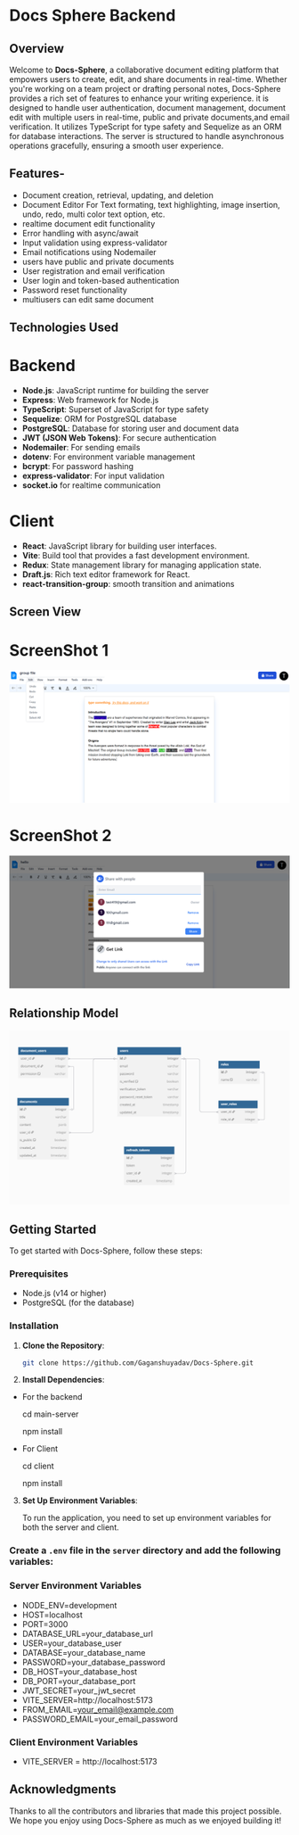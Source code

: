 # Docs Sphere Backend

## Overview

Welcome to **Docs-Sphere**, a collaborative document editing platform that empowers users to create, edit, and share documents in real-time. Whether you're working on a team project or drafting personal notes, Docs-Sphere provides a rich set of features to enhance your writing experience. it is designed to handle user authentication, document management, document edit with multiple users in real-time, public and private documents,and email verification. It utilizes TypeScript for type safety and Sequelize as an ORM for database interactions. The server is structured to handle asynchronous operations gracefully, ensuring a smooth user experience.

## Features- 

- Document creation, retrieval, updating, and deletion
- Document Editor For Text formating, text highlighting, image insertion, undo, redo, multi color text option, etc.
- realtime document edit functionality
- Error handling with async/await
- Input validation using express-validator
- Email notifications using Nodemailer
- users have public and private documents
- User registration and email verification
- User login and token-based authentication
- Password reset functionality
- multiusers can edit same document


## Technologies Used

# Backend

- **Node.js**: JavaScript runtime for building the server
- **Express**: Web framework for Node.js
- **TypeScript**: Superset of JavaScript for type safety
- **Sequelize**: ORM for PostgreSQL database
- **PostgreSQL**: Database for storing user and document data
- **JWT (JSON Web Tokens)**: For secure authentication
- **Nodemailer**: For sending emails
- **dotenv**: For environment variable management
- **bcrypt**: For password hashing
- **express-validator**: For input validation
- **socket.io** for realtime communication


# Client

- **React**: JavaScript library for building user interfaces.
- **Vite**: Build tool that provides a fast development environment.
- **Redux**: State management library for managing application state.
- **Draft.js**: Rich text editor framework for React.
- **react-transition-group**: smooth transition and animations


## Screen View

# ScreenShot 1
![Docs Editor 1](./client/public/screenshots/screenshot-docs-sphere-2.png)

# ScreenShot 2
![Docs Editor 2](./client/public/screenshots/screenshot-docs-sphere-3.png)

## Relationship Model
![Docs Editor 2](./client/public/screenshots/screenshot-docs-sphere-4.png)

## Getting Started

To get started with Docs-Sphere, follow these steps:

### Prerequisites

- Node.js (v14 or higher)
- PostgreSQL (for the database)

### Installation

1. **Clone the Repository**:
   ```bash
   git clone https://github.com/Gaganshuyadav/Docs-Sphere.git

2. **Install Dependencies**:

  - For the backend
  
      cd main-server
    
      npm install

  - For Client

      cd client
    
      npm install

3. **Set Up Environment Variables**: 

    To run the application, you need to set up environment variables for both the server and client. 
 
### Create a `.env` file in the `server` directory and add the following variables:

  ### Server Environment Variables

   - NODE_ENV=development
   - HOST=localhost
   - PORT=3000
   - DATABASE_URL=your_database_url
   - USER=your_database_user
   - DATABASE=your_database_name
   - PASSWORD=your_database_password
   - DB_HOST=your_database_host
   - DB_PORT=your_database_port
   - JWT_SECRET=your_jwt_secret
   - VITE_SERVER=http://localhost:5173
   - FROM_EMAIL=your_email@example.com
   - PASSWORD_EMAIL=your_email_password


  ### Client Environment Variables

   - VITE_SERVER = http://localhost:5173 

## Acknowledgments

Thanks to all the contributors and libraries that made this project possible. We hope you enjoy using Docs-Sphere as much as we enjoyed building it!














